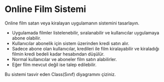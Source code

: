 # Online Film Sistemi
Online film satan veya kiralayan uygulamanın sistemini tasarlayın.

- Uygulamada filmler listelenebilir, sıralanabilir ve kullanıcılar uygulamaya abone olabilir. 
- Kullanıcılar abonelik için sistem üzerinden kredi satın alır. 
- Sadece abone olan kullanıcılar, kredileri ile film kiralayabilir ve kiraladığı filmin kredi bedeli kadar hesabından düşülür. 
- Normal kullanıcılar ve aboneler film satın alabilirler. 
- Eğer film mevcut değil ise talep edilebilir.

Bu sistemi tasvir eden Class(Sınıf) diyagramını çiziniz.